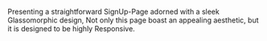 Presenting a straightforward SignUp-Page adorned with a sleek Glassomorphic design,
Not only this page boast an appealing aesthetic, but it is designed to be highly Responsive.
